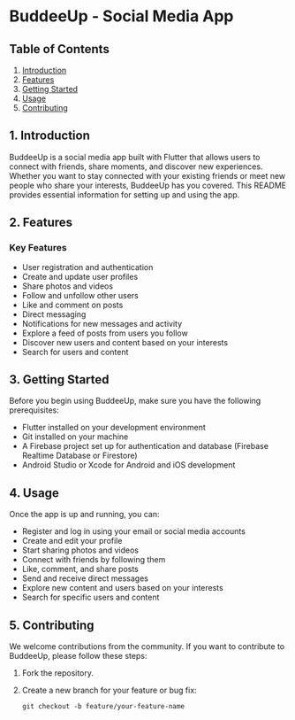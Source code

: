 # BuddeeUp - Social Media App

## Table of Contents

1. [Introduction](#introduction)
2. [Features](#features)
3. [Getting Started](#getting-started)
4. [Usage](#usage)
5. [Contributing](#contributing)

## 1. Introduction

BuddeeUp is a social media app built with Flutter that allows users to connect with friends, share moments, and discover new experiences. Whether you want to stay connected with your existing friends or meet new people who share your interests, BuddeeUp has you covered. This README provides essential information for setting up and using the app.

## 2. Features

### Key Features

- User registration and authentication
- Create and update user profiles
- Share photos and videos
- Follow and unfollow other users
- Like and comment on posts
- Direct messaging
- Notifications for new messages and activity
- Explore a feed of posts from users you follow
- Discover new users and content based on your interests
- Search for users and content

## 3. Getting Started

Before you begin using BuddeeUp, make sure you have the following prerequisites:

- Flutter installed on your development environment
- Git installed on your machine
- A Firebase project set up for authentication and database (Firebase Realtime Database or Firestore)
- Android Studio or Xcode for Android and iOS development

## 4. Usage

Once the app is up and running, you can:

- Register and log in using your email or social media accounts
- Create and edit your profile
- Start sharing photos and videos
- Connect with friends by following them
- Like, comment, and share posts
- Send and receive direct messages
- Explore new content and users based on your interests
- Search for specific users and content

## 5. Contributing

We welcome contributions from the community. If you want to contribute to BuddeeUp, please follow these steps:

1. Fork the repository.

2. Create a new branch for your feature or bug fix:

   ```shell
   git checkout -b feature/your-feature-name
